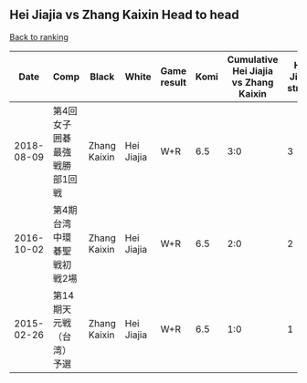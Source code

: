 ## Hei Jiajia vs Zhang Kaixin Head to head

[Back to ranking](../../index.md)




| **Date** | **Comp** | **Black** | **White** | **Game result** | **Komi** | **Cumulative Hei Jiajia vs Zhang Kaixin** | **Hei Jiajia streak** | **Zhang Kaixin streak** | 
| --- | --- | --- | --- | --- | --- | --- | --- | --- |
| 2018-08-09 | 第4回女子囲碁最強戦勝部1回戦 | Zhang Kaixin | Hei Jiajia | W+R | 6.5 | 3:0 | 3 | 0 | 
| 2016-10-02 | 第4期台湾中環碁聖戦初戦2場 | Zhang Kaixin | Hei Jiajia | W+R | 6.5 | 2:0 | 2 | 0 | 
| 2015-02-26 | 第14期天元戦（台湾）予選 | Zhang Kaixin | Hei Jiajia | W+R | 6.5 | 1:0 | 1 | 0 |




